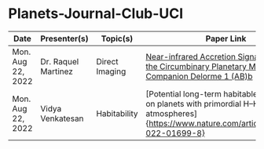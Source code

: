# Planets-Journal-Club-UCI
Date             | Presenter(s)     |  Topic(s)        |  Paper Link    |
| ---------------  | ---------------- | ---------------- | ------------- |
|   Mon. Aug 22, 2022  | Dr. Raquel Martinez      |  Direct Imaging          |    [Near-infrared Accretion Signatures from the Circumbinary Planetary Mass Companion Delorme 1 (AB)b](https://ui.adsabs.harvard.edu/abs/2022arXiv220805016B/abstract)   
Mon. Aug 22, 2022| Vidya Venkatesan| Habitability | [Potential long-term habitable conditions on planets with primordial H–He atmospheres]{https://www.nature.com/articles/s41550-022-01699-8}
